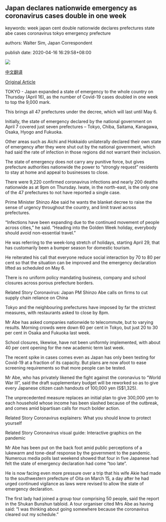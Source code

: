 ## Japan declares nationwide emergency as coronavirus cases double in one week

keywords: week japan cent double nationwide declares prefectures state abe cases coronavirus tokyo emergency prefecture

authors: Walter Sim, Japan Correspondent

publish date: 2020-04-16 16:29:58+08:00

![](https://www.straitstimes.com/sites/default/files/styles/x_large/public/articles/2020/04/16/yq-japcov-16042020.jpg?itok=hkO0vzn3)

[中文翻译](Japan%20declares%20nationwide%20emergency%20as%20coronavirus%20cases%20double%20in%20one%20week_zh.md)

[Original Article](https://www.straitstimes.com/asia/east-asia/japan-may-expand-state-of-emergency-nationwide-as-abe-plans-cash-payouts-for-all)

TOKYO - Japan expanded a state of emergency to the whole country on Thursday (April 16), as the number of Covid-19 cases doubled in one week to top the 9,000 mark.

This brings all 47 prefectures under the decree, which will last until May 6.

Initially, the state of emergency declared by the national government on April 7 covered just seven prefectures – Tokyo, Chiba, Saitama, Kanagawa, Osaka, Hyogo and Fukuoka.

Other areas such as Aichi and Hokkaido unilaterally declared their own state of emergency after they were shut out by the national government, which had said the rate of infection in those regions did not warrant their inclusion.

The state of emergency does not carry any punitive force, but gives prefecture authorities nationwide the power to “strongly request” residents to stay at home and appeal to businesses to close.

There were 9,220 confirmed coronavirus infections and nearly 200 deaths nationwide as at 9pm on Thursday. Iwate, in the north-east, is the only one of the 47 prefectures to not have reported a single case.

Prime Minister Shinzo Abe said he wants the blanket decree to raise the sense of urgency throughout the country, and limit travel across prefectures.

“Infections have been expanding due to the continued movement of people across cities,” he said. “Heading into the Golden Week holiday, everybody should avoid non-essential travel.”

He was referring to the week-long stretch of holidays, starting April 29, that has customarily been a bumper season for domestic tourism.

He reiterated his call that everyone reduce social interaction by 70 to 80 per cent so that the situation can be improved and the emergency declaration lifted as scheduled on May 6.

There is no uniform policy mandating business, company and school closures across porous prefecture borders.

Related Story Coronavirus: Japan PM Shinzo Abe calls on firms to cut supply chain reliance on China

Tokyo and the neighbouring prefectures have imposed by far the strictest measures, with restaurants asked to close by 8pm.

Mr Abe has asked companies nationwide to telecommute, but to varying results. Morning crowds were down 60 per cent in Tokyo, but just 20 to 30 per cent in Osaka and Fukuoka last week.

School closures, likewise, have not been uniformly implemented, with about 40 per cent opening for the new academic term last week.

The recent spike in cases comes even as Japan has only been testing for Covid-19 at a fraction of its capacity. But plans are now afoot to ease screening requirements so that more people can be tested.

Mr Abe, who has privately likened the fight against the coronavius to “World War III”, said the draft supplementary budget will be reworked so as to give every Japanese citizen cash handouts of 100,000 yen (S$1,325).

The unprecedented measure replaces an initial plan to give 300,000 yen to each household whose income has been slashed because of the outbreak, and comes amid bipartisan calls for much bolder action.

Related Story Coronavirus explainers: What you should know to protect yourself

Related Story Coronavirus visual guide: Interactive graphics on the pandemic

Mr Abe has been put on the back foot amid public perceptions of a lukewarm and tone-deaf response by the government to the pandemic. Numerous media polls last weekend showed that four in five Japanese had felt the state of emergency declaration had come “too late”.

He is now facing even more pressure over a trip that his wife Akie had made to the southwestern prefecture of Oita on March 15, a day after he had urged continued vigilance as laws were revised to allow the state of emergency declaration.

The first lady had joined a group tour comprising 50 people, said the report in the Shukan Bunshun tabloid. A tour organiser cited Mrs Abe as having said: “I was thinking about going somewhere because the coronavirus cleared out my schedule.”